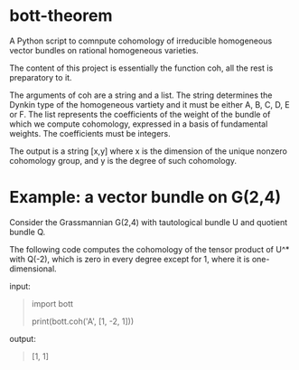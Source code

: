 # bott-theorem
A Python script to comnpute cohomology of irreducible homogeneous vector bundles on rational homogeneous varieties.

The content of this project is essentially the function coh, all the rest is preparatory to it. 

The arguments of coh are a string and a list. The string determines the Dynkin type of the homogeneous vartiety and it must be either A, B, C, D, E or F. The list represents the coefficients of the weight of the bundle of which we compute cohomology, expressed in a basis of fundamental weights. The coefficients must be integers.

The output is a string [x,y] where x is the dimension of the unique nonzero cohomology group, and y is the degree of such cohomology.

# Example: a vector bundle on G(2,4)

Consider the Grassmannian G(2,4) with tautological bundle U and quotient bundle Q. 

The following code computes the cohomology of the tensor product of U^* with Q(-2), which is zero in every degree except for 1, where it is one-dimensional.

input:
>import bott
>
>print(bott.coh('A', [1, -2, 1]))
>

output: 
>[1, 1]

